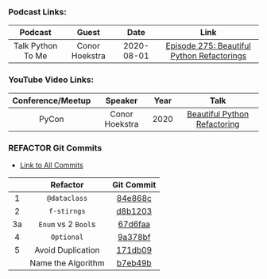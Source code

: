 ### Podcast Links:
|      Podcast      |     Guest      |    Date    |                                                          Link                                                          |
| :---------------: | :------------: | :--------: | :--------------------------------------------------------------------------------------------------------------------: |
| Talk Python To Me | Conor Hoekstra | 2020-08-01 | [Episode 275: Beautiful Python Refactorings](https://talkpython.fm/episodes/show/275/beautiful-pythonic-refactorings ) |

### YouTube Video Links:
| Conference/Meetup |    Speaker     | Year  |                             Talk                             |
| :---------------: | :------------: | :---: | :----------------------------------------------------------: |
|       PyCon       | Conor Hoekstra | 2020  | [Beautiful Python Refactoring](https://youtu.be/W-lZttZhsUY) |

### REFACTOR Git Commits

* [Link to All Commits](https://github.com/codereport/scrabble/commits)

|       |      Refactor       |                                            Git Commit                                             |
| :---: | :-----------------: | :-----------------------------------------------------------------------------------------------: |
|   1   |    `@dataclass`     | [84e868c](https://github.com/codereport/scrabble/commit/84e868c7e8421d5d8d423eee08c636bc591497dd) |
|   2   |     `f-stirngs`     | [d8b1203](https://github.com/codereport/scrabble/commit/d8b12030bdcccd3af39c59cc6c696c87a23fbc1b) |
|  3a   | `Enum` vs 2 `Bool`s | [67d6faa](https://github.com/codereport/scrabble/commit/67d6faac7a461f7fa49a10e88b9315a1562bc2ab) |
|   4   |     `Optional`      | [9a378bf](https://github.com/codereport/scrabble/commit/9a378bf75642f6f3fc204ca219e0a26ca39d17eb) |
|   5   |  Avoid Duplication  | [171db09](https://github.com/codereport/scrabble/commit/171db0901edf23d7403cccfe9622beb2659bf472) |
|       | Name the Algorithm  | [b7eb49b](https://github.com/codereport/scrabble/commit/b7eb49b83ca3257b030646f17f15f291858f55bc) |